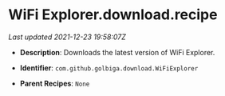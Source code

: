 # WiFi Explorer.download.recipe

_Last updated 2021-12-23 19:58:07Z_

- **Description**: Downloads the latest version of WiFi Explorer.

- **Identifier**: `com.github.golbiga.download.WiFiExplorer`

- **Parent Recipes**: `None`
